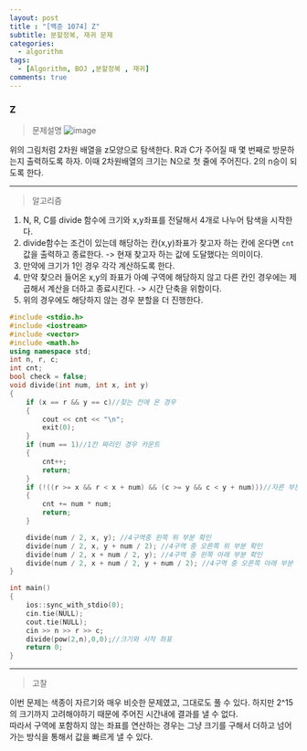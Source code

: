 ```yaml
---
layout: post
title : "[백준 1074] Z"
subtitle: 분할정복, 재귀 문제
categories:
  - algorithm
tags:
  - [Algorithm, BOJ ,분할정복 , 재귀]
comments: true
---
```



### Z

> 문제설명
![image](https://user-images.githubusercontent.com/55472510/112154083-45f17f80-8c27-11eb-92a8-8756bf2f93ff.png)

위의 그림처럼 2차원 배열을 z모양으로 탐색한다. R과 C가 주어질 때 몇 번째로 방문하는지 출력하도록 하자.
이때 2차원배열의 크기는 N으로 첫 줄에 주어진다. 2의 n승이 되도록 한다.   

   
   
***   

> 알고리즘
1. N, R, C를 divide 함수에 크기와 x,y좌표를 전달해서 4개로 나누어 탐색을 시작한다.
2. divide함수는 조건이 있는데 해당하는 칸(x,y)좌표가 찾고자 하는 칸에 온다면 `cnt`값을 출력하고 종료한다. -> 현재 찾고자 하는 값에 도달했다는 의미이다.
3. 만약에 크기가 1인 경우 각각 계산하도록 한다.
4. 만약 찾으러 들어온 x,y의 좌표가 아예 구역에 해당하지 않고 다른 칸인 경우에는 제곱해서 계산을 더하고 종료시킨다. -> 시간 단축을 위함이다.
5. 위의 경우에도 해당하지 않는 경우 분할을 더 진행한다. 

```cpp
#include <stdio.h>
#include <iostream>
#include <vector>
#include <math.h>
using namespace std;
int n, r, c;
int cnt;
bool check = false;
void divide(int num, int x, int y)
{
	if (x == r && y == c)//찾는 칸에 온 경우
	{
		cout << cnt << "\n";
		exit(0);
	}
	if (num == 1)//1칸 짜리인 경우 카운트
	{
		cnt++;
		return;
	}
	if (!((r >= x && r < x + num) && (c >= y && c < y + num)))//자른 부분에서 내가 찾는 칸이 전혀 없는 경우 계산후 반환
	{
		cnt += num * num;
		return;
	}

	divide(num / 2, x, y); //4구역중 왼쪽 위 부분 확인
	divide(num / 2, x, y + num / 2); //4구역 중 오른쪽 위 부분 확인
	divide(num / 2, x + num / 2, y); //4구역 중 왼쪽 아래 부분 확인 
	divide(num / 2, x + num / 2, y + num / 2); //4구역 중 오른쪽 아래 부분 확인
}

int main()
{		
	ios::sync_with_stdio(0);
	cin.tie(NULL);
	cout.tie(NULL);
	cin >> n >> r >> c;	
	divide(pow(2,n),0,0);//크기와 시작 좌표
	return 0;
}
```
***
> 고찰

이번 문제는 색종이 자르기와 매우 비슷한 문제였고, 그대로도 풀 수 있다. 하지만 2^15의 크기까지 고려해야하기 때문에 주어진 시간내에 결과를 낼 수 없다.   
따라서 구역에 포함하지 않는 좌표를 연산하는 경우는 그냥 크기를 구해서 더하고 넘어가는 방식을 통해서 값을 빠르게 낼 수 있다. 